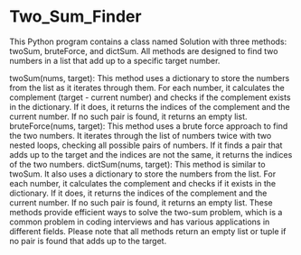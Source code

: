# Two_Sum_Finder

This Python program contains a class named Solution with three methods: twoSum, bruteForce, and dictSum. All methods are designed to find two numbers in a list that add up to a specific target number.

twoSum(nums, target): This method uses a dictionary to store the numbers from the list as it iterates through them. For each number, it calculates the complement (target - current number) and checks if the complement exists in the dictionary. If it does, it returns the indices of the complement and the current number. If no such pair is found, it returns an empty list.
bruteForce(nums, target): This method uses a brute force approach to find the two numbers. It iterates through the list of numbers twice with two nested loops, checking all possible pairs of numbers. If it finds a pair that adds up to the target and the indices are not the same, it returns the indices of the two numbers.
dictSum(nums, target): This method is similar to twoSum. It also uses a dictionary to store the numbers from the list. For each number, it calculates the complement and checks if it exists in the dictionary. If it does, it returns the indices of the complement and the current number. If no such pair is found, it returns an empty list.
These methods provide efficient ways to solve the two-sum problem, which is a common problem in coding interviews and has various applications in different fields. Please note that all methods return an empty list or tuple if no pair is found that adds up to the target.
